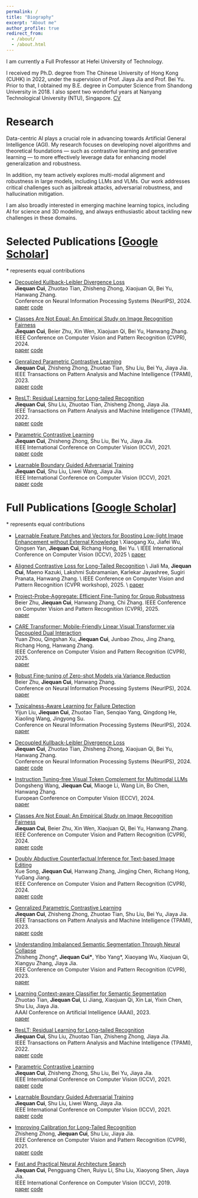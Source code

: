 ```yaml
---
permalink: /
title: "Biography"
excerpt: "About me"
author_profile: true
redirect_from: 
  - /about/
  - /about.html
---
```

I am currently a Full Professor at Hefei University of Technology.

I received my Ph.D. degree from The Chinese University of Hong Kong (CUHK) in 2022, under the supervision of Prof. Jiaya Jia and Prof. Bei Yu. Prior to that, I obtained my B.E. degree in Computer Science from Shandong University in 2018. I also spent two wonderful years at Nanyang Technological University (NTU), Singapore. [CV](https://github.com/jiequancui/jiequancui.github.io/tree/master/_data/cv_jiequan.pdf)



Research
======
Data-centric AI plays a crucial role in advancing towards Artificial General Intelligence (AGI). My research focuses on developing novel algorithms and theoretical foundations — such as contrastive learning and generative learning — to more effectively leverage data for enhancing model generalization and robustness.

In addition, my team actively explores multi-modal alignment and robustness in large models, including LLMs and VLMs. Our work addresses critical challenges such as jailbreak attacks, adversarial robustness, and hallucination mitigation.

I am also broadly interested in emerging machine learning topics, including AI for science and 3D modeling, and always enthusiastic about tackling new challenges in these domains.





Selected Publications \[[Google Scholar](https://scholar.google.com/citations?user=KbXLN2AAAAAJ&hl=zh-CN)\]
======
\* represents equal contributions

* [Decoupled Kullback-Leibler Divergence Loss](https://arxiv.org/pdf/2305.13948.pdf)      
  **Jiequan Cui**, Zhuotao Tian, Zhisheng Zhong, Xiaojuan Qi, Bei Yu, Hanwang Zhang.     
  Conference on Neural Information Processing Systems (NeurIPS), 2024.    
  [paper](https://arxiv.org/pdf/2305.13948.pdf) [code](https://github.com/jiequancui/DKL)     

* [Classes Are Not Equal: An Empirical Study on Image Recognition Fairness](https://arxiv.org/pdf/2402.18133)      
  **Jiequan Cui**, Beier Zhu, Xin Wen, Xiaojuan Qi, Bei Yu, Hanwang Zhang.      
  IEEE Conference on Computer Vision and Pattern Recognition (CVPR), 2024.        
  [paper](https://arxiv.org/pdf/2402.18133) [code](https://github.com/jiequancui/Parametric-Contrastive-Learning)      

* [Genralized Parametric Contrastive Learning](https://arxiv.org/pdf/2209.12400)   
  **Jiequan Cui**, Zhisheng Zhong, Zhuotao Tian, Shu Liu, Bei Yu, Jiaya Jia.   
  IEEE Transactions on Pattern Analysis and Machine Intelligence (TPAMI), 2023.    
  [paper](https://arxiv.org/pdf/2209.12400) [code](https://github.com/jiequancui/Parametric-Contrastive-Learning)      

* [ResLT: Residual Learning for Long-tailed Recognition](https://arxiv.org/pdf/2101.10633.pdf)     
  **Jiequan Cui**, Shu Liu, Zhuotao Tian, Zhisheng Zhong, Jiaya Jia.     
  IEEE Transactions on Pattern Analysis and Machine Intelligence (TPAMI), 2022.    
  [paper](https://arxiv.org/pdf/2101.10633.pdf) [code](https://github.com/jiequancui/ResLT)     

* [Parametric Contrastive Learning](https://arxiv.org/pdf/2107.12028.pdf)       
   **Jiequan Cui**, Zhisheng Zhong, Shu Liu, Bei Yu, Jiaya Jia.        
   IEEE International Conference on Computer Vision (ICCV), 2021.        
   [paper](https://arxiv.org/pdf/2107.12028.pdf) [code](https://github.com/jiequancui/Parametric-Contrastive-Learning)      

* [Learnable Boundary Guided Adversarial Training](https://arxiv.org/pdf/2011.11164.pdf)       
   **Jiequan Cui**, Shu Liu, Liwei Wang, Jiaya Jia.       
   IEEE International Conference on Computer Vision (ICCV), 2021.      
   [paper](https://arxiv.org/pdf/2011.11164.pdf) [code](https://github.com/jiequancui/LBGAT)      


Full Publications \[[Google Scholar](https://scholar.google.com/citations?user=KbXLN2AAAAAJ&hl=zh-CN)\]
======
\* represents equal contributions
* [Learnable Feature Patches and Vectors for Boosting Low-light Image Enhancement without External Knowledge]() \\
  Xiaogang Xu, Jiafei Wu, Qingsen Yan, **Jiequan Cui**, Richang Hong, Bei Yu. \\
  IEEE International Conference on Computer Vision (ICCV), 2025 \\
  [paper]()

* [Aligned Contrastive Loss for Long-Tailed Recognition](https://arxiv.org/pdf/2506.01071) \\
  Jiali Ma, **Jiequan Cui**, Maeno Kazuki, Lakshmi Subramanian, Karlekar Jayashree, Sugiri Pranata, Hanwang Zhang. \\
  IEEE Conference on Computer Vision and Pattern Recognition (CVPR workshop), 2025. \\
  [paper](https://arxiv.org/pdf/2506.01071)

* [Project-Probe-Aggregate: Efficient Fine-Tuning for Group Robustness](https://arxiv.org/pdf/2503.09487)          
  Beier Zhu, **Jiequan Cui**, Hanwang Zhang, Chi Zhang.
  IEEE Conference on Computer Vision and Pattern Recognition (CVPR), 2025.     
  [paper](https://arxiv.org/pdf/2503.09487)    

* [CARE Transformer: Mobile-Friendly Linear Visual Transformer via Decoupled Dual Interaction](https://arxiv.org/pdf/2411.16170)    
  Yuan Zhou, Qingshan Xu, **Jiequan Cui**, Junbao Zhou, Jing Zhang, Richang Hong, Hanwang Zhang.         
  IEEE Conference on Computer Vision and Pattern Recognition (CVPR), 2025.     
  [paper](https://arxiv.org/pdf/2411.16170)    

* [Robust Fine-tuning of Zero-shot Models via Variance Reduction](https://arxiv.org/pdf/2411.06966)                  
  Beier Zhu, **Jiequan Cui**, Hanwang Zhang.    
  Conference on Neural Information Processing Systems (NeurIPS), 2024.    
  [paper](https://arxiv.org/pdf/2411.06966)     

* [Typicalness-Aware Learning for Failure Detection]()    
  Yijun Liu, **Jiequan Cui**, Zhuotao Tian, Senqiao Yang, Qingdong He, Xiaoling Wang, Jingyong Su.   
  Conference on Neural Information Processing Systems (NeurIPS), 2024.    
  [paper]()    

* [Decoupled Kullback-Leibler Divergence Loss](https://arxiv.org/pdf/2305.13948.pdf)      
  **Jiequan Cui**, Zhuotao Tian, Zhisheng Zhong, Xiaojuan Qi, Bei Yu, Hanwang Zhang.     
  Conference on Neural Information Processing Systems (NeurIPS), 2024.    
  [paper](https://arxiv.org/pdf/2305.13948.pdf) [code](https://github.com/jiequancui/DKL)     

* [Instruction Tuning-free Visual Token Complement for Multimodal LLMs](https://arxiv.org/pdf/2408.05019)     
  Dongsheng Wang, **Jiequan Cui**, Miaoge Li, Wang Lin, Bo Chen, Hanwang Zhang.    
  European Conference on Computer Vision (ECCV), 2024.      
  [paper](https://arxiv.org/pdf/2408.05019)    

* [Classes Are Not Equal: An Empirical Study on Image Recognition Fairness](https://arxiv.org/pdf/2402.18133)      
  **Jiequan Cui**, Beier Zhu, Xin Wen, Xiaojuan Qi, Bei Yu, Hanwang Zhang.      
  IEEE Conference on Computer Vision and Pattern Recognition (CVPR), 2024.        
  [paper](https://arxiv.org/pdf/2402.18133) [code](https://github.com/jiequancui/Parametric-Contrastive-Learning)      

* [Doubly Abductive Counterfactual Inference for Text-based Image Editing]()    
  Xue Song, **Jiequan Cui**, Hanwang Zhang, Jingjing Chen, Richang Hong, YuGang Jiang.       
  IEEE Conference on Computer Vision and Pattern Recognition (CVPR), 2024.      
  [paper](https://arxiv.org/pdf/2403.02981.pdf) [code](https://github.com/xuesong39/DAC)      

* [Genralized Parametric Contrastive Learning](https://arxiv.org/pdf/2209.12400)   
  **Jiequan Cui**, Zhisheng Zhong, Zhuotao Tian, Shu Liu, Bei Yu, Jiaya Jia.   
  IEEE Transactions on Pattern Analysis and Machine Intelligence (TPAMI), 2023.    
  [paper](https://arxiv.org/pdf/2209.12400) [code](https://github.com/jiequancui/Parametric-Contrastive-Learning)      

* [Understanding Imbalanced Semantic Segmentation Through Neural Collapse](https://arxiv.org/pdf/2301.01100)    
  Zhisheng Zhong\*, **Jiequan Cui\***, Yibo Yang\*, Xiaoyang Wu, Xiaojuan Qi, Xiangyu Zhang, Jiaya Jia.     
  IEEE Conference on Computer Vision and Pattern Recognition (CVPR), 2023.     
  [paper](https://arxiv.org/pdf/2301.01100)    

* [Learning Context-aware Classifier for Semantic Segmentation](https://jiaya.me/papers/Zhuotao_AAAI_2022.pdf)    
  Zhuotao Tian, **Jiequan Cui**, Li Jiang, Xiaojuan Qi, Xin Lai, Yixin Chen, Shu Liu, Jiaya Jia.    
  AAAI Conference on Artificial Intelligence (AAAI), 2023.    
  [paper](https://jiaya.me/papers/Zhuotao_AAAI_2022.pdf)   

* [ResLT: Residual Learning for Long-tailed Recognition](https://arxiv.org/pdf/2101.10633.pdf)     
  **Jiequan Cui**, Shu Liu, Zhuotao Tian, Zhisheng Zhong, Jiaya Jia.     
  IEEE Transactions on Pattern Analysis and Machine Intelligence (TPAMI), 2022.    
  [paper](https://arxiv.org/pdf/2101.10633.pdf) [code](https://github.com/jiequancui/ResLT)     

* [Parametric Contrastive Learning](https://arxiv.org/pdf/2107.12028.pdf)       
   **Jiequan Cui**, Zhisheng Zhong, Shu Liu, Bei Yu, Jiaya Jia.        
   IEEE International Conference on Computer Vision (ICCV), 2021.        
   [paper](https://arxiv.org/pdf/2107.12028.pdf) [code](https://github.com/jiequancui/Parametric-Contrastive-Learning)      

* [Learnable Boundary Guided Adversarial Training](https://arxiv.org/pdf/2011.11164.pdf)       
   **Jiequan Cui**, Shu Liu, Liwei Wang, Jiaya Jia.       
   IEEE International Conference on Computer Vision (ICCV), 2021.      
   [paper](https://arxiv.org/pdf/2011.11164.pdf) [code](https://github.com/jiequancui/LBGAT)      

* [Improving Calibration for Long-Tailed Recognition](https://openaccess.thecvf.com/content/CVPR2021/papers/Zhong_Improving_Calibration_for_Long-Tailed_Recognition_CVPR_2021_paper.pdf)      
   Zhisheng Zhong, **Jiequan Cui**, Shu Liu, Jiaya Jia.       
   IEEE Conference on Computer Vision and Pattern Recognition (CVPR), 2021.      
   [paper](https://openaccess.thecvf.com/content/CVPR2021/papers/Zhong_Improving_Calibration_for_Long-Tailed_Recognition_CVPR_2021_paper.pdf) [code](https://github.com/Jia-Research-Lab/MiSLAS)      

* [Fast and Practical Neural Architecture Search](https://openaccess.thecvf.com/content_ICCV_2019/papers/Cui_Fast_and_Practical_Neural_Architecture_Search_ICCV_2019_paper.pdf)     
  **Jiequan Cui**, Pengguang Chen, Ruiyu Li, Shu Liu, Xiaoyong Shen, Jiaya Jia.     
  IEEE International Conference on Computer Vision (ICCV), 2019.     
  [paper](https://openaccess.thecvf.com/content_ICCV_2019/papers/Cui_Fast_and_Practical_Neural_Architecture_Search_ICCV_2019_paper.pdf) [code](https://github.com/jiequancui/FPNASNet)    
